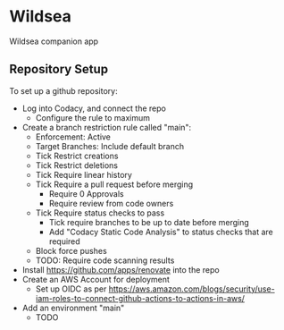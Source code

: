 # Wildsea

Wildsea companion app

## Repository Setup

To set up a github repository:

* Log into Codacy, and connect the repo
  * Configure the rule to maximum
* Create a branch restriction rule called "main":
  * Enforcement: Active
  * Target Branches: Include default branch
  * Tick Restrict creations
  * Tick Restrict deletions
  * Tick Require linear history
  * Tick Require a pull request before merging
    * Require 0 Approvals
    * Require review from code owners
  * Tick Require status checks to pass
    * Tick require branches to be up to date before merging
    * Add "Codacy Static Code Analysis" to status checks that are required
  * Block force pushes
  * TODO: Require code scanning results
* Install <https://github.com/apps/renovate> into the repo
* Create an AWS Account for deployment
  * Set up OIDC as per <https://aws.amazon.com/blogs/security/use-iam-roles-to-connect-github-actions-to-actions-in-aws/>
* Add an environment "main"
  * TODO
